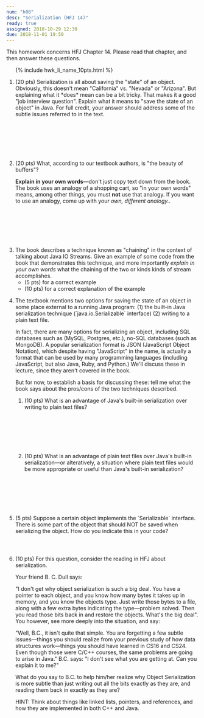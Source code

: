 ```yaml
---
num: "h08"
desc: "Serialization (HFJ 14)"
ready: true
assigned: 2018-10-29 12:30
due: 2018-11-01 19:50
---
```


This homework concerns <span data-hfj="14">HFJ Chapter 14</span>.
Please read that chapter, and then answer these questions.

<ol>

{% include hwk_li_name_10pts.html %}

<li style="margin-bottom:8em;" markdown="1"> (20 pts) Serialization is all about
saving the "state" of an object.   Obviously, this doesn't mean "California" vs. "Nevada" or "Arizona".   But explaining what it *does* mean can be a bit
tricky.   That makes it a good "job interview question".   Explain what
it means to "save the state of an object" in Java.    For full credit, your
answer should address some of the subtle issues referred to in the text.

</li>



<li style="margin-bottom:8em;" markdown="1"> (20 pts) What, according to our textbook authors, is "the beauty of buffers"?

<b>Explain in your own words</b>&mdash;don't just copy text down from the book.  The book uses an analogy of a shopping cart, so "in your own words" means, among other things, you must <b>not</b> use that analogy.  If you want to use an analogy, come up with your <em>own, different analogy.</em>.


</li>


<li style="margin-bottom:1em;" markdown="1" > The book describes a technique known as "chaining" in the context of talking about Java IO Streams.  Give an example of some code from the book that demonstrates this technique, and more importantly <em>explain in your own words</em> what the chaining of the two or kinds kinds of stream accomplishes.

<ul>
 <li> (5 pts) for a correct example
 </li>
 <li> (10 pts) for a correct explanation of the example
 </li>
</ul>
<div class="pagebreak"></div>
</li>


<li style="margin-bottom:1em;" markdown="1"> The textbook mentions two options for saving the state of an object in some place external to a running Java program: (1) the built-in Java serialization technique (`java.io.Serializable` interface) (2) writing to a plain text file.

In fact, there are many options for serializing an object, including SQL databases such as (MySQL, Postgres, etc.), no-SQL databases (such as MongoDB).   A popular serialization format is JSON (JavaScript Object Notation), which despite having "JavaScript" in the name, is actually a format that can be used by many programming languages (including JavaScript, but also Java, Ruby, and Python.)
We'll discuss these in lecture, since they aren't covered in the book.

But for now, to establish a basis for discussing these: tell me what the book says about the pros/cons of the two techniques described.

  <ol>
  <li  style="margin-bottom:8em;"> (10 pts) What is an advantage of Java's built-in serialization over writing to plain text files?
  </li>
    <li  style="margin-bottom:8em;"> (10 pts) What is an advantage of plain text files over Java's built-in serialization&mdash;or alteratively, a situation where plain text files would be more appropriate or useful than Java's built-in serialization?
    </li>

  </ol>
</li>


<li style="margin-bottom:4em;" markdown="1"> (5 pts) Suppose a certain
object implements the `Serializable` interface.  There is some part of
the object that should NOT be saved when serializing the object. How
do you indicate this in your code?
</li>

<li style="margin-bottom:12em;"> (10 pts) For this question, consider
the reading in HFJ about serialization.

Your friend B. C. Dull says:

"I don't get why object serialization is such a big deal. You have a
pointer to each object, and you know how many bytes it takes up in
memory, and you know the objects type. Just write those bytes to a
file, along with a few extra bytes indicating the type—problem
solved. Then you read those bits back in and restore the
objects. What's the big deal".  You however, see more deeply into the
situation, and say:

"Well, B.C., it isn't quite that simple. You are forgetting a few
subtle issues—things you should realize from your previous study of
how data structures work—things you should have learned in CS16 and
CS24. Even though those were C/C++ courses, the same problems are
going to arise in Java."  B.C. says: "I don't see what you are getting
at. Can you explain it to me?"

What do you say to B.C. to help him/her realize why Object
Serialization is more subtle than just writing out all the bits
exactly as they are, and reading them back in exactly as they are?

HINT: Think about things like linked lists, pointers, and references,
and how they are implemented in both C++ and Java.

</li>

</ol>

<div style="display:none">
http://UCSB-CS56-F18.github.io/hwk/h08
</div>





